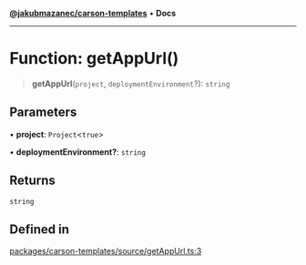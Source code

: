 [**@jakubmazanec/carson-templates**](../README.md) • **Docs**

---

# Function: getAppUrl()

> **getAppUrl**(`project`, `deploymentEnvironment`?): `string`

## Parameters

• **project**: `Project`\<`true`\>

• **deploymentEnvironment?**: `string`

## Returns

`string`

## Defined in

[packages/carson-templates/source/getAppUrl.ts:3](https://github.com/jakubmazanec/tools/blob/39892a8d22e72fc5aa2b2aedf9320ac8bb26fd5d/packages/carson-templates/source/getAppUrl.ts#L3)
